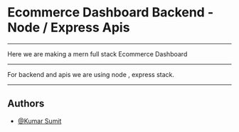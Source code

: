 
# Ecommerce Dashboard Backend - Node / Express Apis 
** **
Here we are making a mern full stack Ecommerce Dashboard 
** **
For backend and apis we are using node , express stack.
** **
## Authors

- [@Kumar Sumit](https://github.com/kumasumit)

